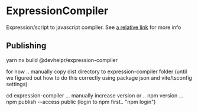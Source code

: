 # ExpressionCompiler

Expression/script to javascript compiler.
See [a relative link](expression-compiler/README.md) for more info

## Publishing

yarn nx build @devhelpr/expression-compiler

for now .. manually copy dist directory to expression-compiler folder (until we figured out how to do this correctly using package json and vite/tsconfig settings)

cd expression-compiler
... manually increase version or .. npm version ...
npm publish --access public
(login to npm first.. "npm login")